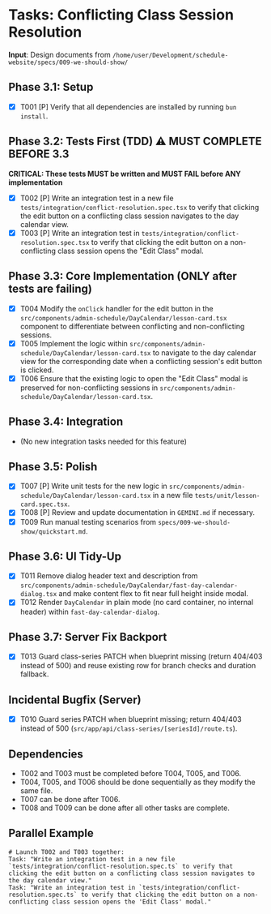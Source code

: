 # Tasks: Conflicting Class Session Resolution

**Input**: Design documents from `/home/user/Development/schedule-website/specs/009-we-should-show/`

## Phase 3.1: Setup
- [x] T001 [P] Verify that all dependencies are installed by running `bun install`.

## Phase 3.2: Tests First (TDD) ⚠️ MUST COMPLETE BEFORE 3.3
**CRITICAL: These tests MUST be written and MUST FAIL before ANY implementation**
- [x] T002 [P] Write an integration test in a new file `tests/integration/conflict-resolution.spec.tsx` to verify that clicking the edit button on a conflicting class session navigates to the day calendar view.
- [x] T003 [P] Write an integration test in `tests/integration/conflict-resolution.spec.tsx` to verify that clicking the edit button on a non-conflicting class session opens the "Edit Class" modal.

## Phase 3.3: Core Implementation (ONLY after tests are failing)
- [x] T004 Modify the `onClick` handler for the edit button in the `src/components/admin-schedule/DayCalendar/lesson-card.tsx` component to differentiate between conflicting and non-conflicting sessions.
- [x] T005 Implement the logic within `src/components/admin-schedule/DayCalendar/lesson-card.tsx` to navigate to the day calendar view for the corresponding date when a conflicting session's edit button is clicked.
- [x] T006 Ensure that the existing logic to open the "Edit Class" modal is preserved for non-conflicting sessions in `src/components/admin-schedule/DayCalendar/lesson-card.tsx`.

## Phase 3.4: Integration
- (No new integration tasks needed for this feature)

## Phase 3.5: Polish
- [x] T007 [P] Write unit tests for the new logic in `src/components/admin-schedule/DayCalendar/lesson-card.tsx` in a new file `tests/unit/lesson-card.spec.tsx`.
- [x] T008 [P] Review and update documentation in `GEMINI.md` if necessary.
- [x] T009 Run manual testing scenarios from `specs/009-we-should-show/quickstart.md`.

## Phase 3.6: UI Tidy-Up
- [x] T011 Remove dialog header text and description from `src/components/admin-schedule/DayCalendar/fast-day-calendar-dialog.tsx` and make content flex to fit near full height inside modal.
- [x] T012 Render `DayCalendar` in plain mode (no card container, no internal header) within `fast-day-calendar-dialog`.

## Phase 3.7: Server Fix Backport
- [x] T013 Guard class-series PATCH when blueprint missing (return 404/403 instead of 500) and reuse existing row for branch checks and duration fallback.

## Incidental Bugfix (Server)
- [x] T010 Guard series PATCH when blueprint missing; return 404/403 instead of 500 (`src/app/api/class-series/[seriesId]/route.ts`).

## Dependencies
- T002 and T003 must be completed before T004, T005, and T006.
- T004, T005, and T006 should be done sequentially as they modify the same file.
- T007 can be done after T006.
- T008 and T009 can be done after all other tasks are complete.

## Parallel Example
```
# Launch T002 and T003 together:
Task: "Write an integration test in a new file `tests/integration/conflict-resolution.spec.ts` to verify that clicking the edit button on a conflicting class session navigates to the day calendar view."
Task: "Write an integration test in `tests/integration/conflict-resolution.spec.ts` to verify that clicking the edit button on a non-conflicting class session opens the 'Edit Class' modal."
```
